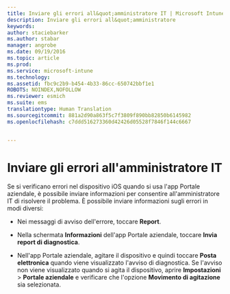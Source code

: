 ```yaml
---
title: Inviare gli errori all&quot;amministratore IT | Microsoft Intune
description: Inviare gli errori all&quot;amministratore
keywords: 
author: staciebarker
ms.author: stabar
manager: angrobe
ms.date: 09/19/2016
ms.topic: article
ms.prod: 
ms.service: microsoft-intune
ms.technology: 
ms.assetid: fbc9c2b9-b454-4b33-86cc-650742bbf1e1
ROBOTS: NOINDEX,NOFOLLOW
ms.reviewer: esmich
ms.suite: ems
translationtype: Human Translation
ms.sourcegitcommit: 881a2d90a863f5c7f3809f890bb82850b6145982
ms.openlocfilehash: c7ddd516273360d42426d05528f7846f144c6667


---
```



# Inviare gli errori all'amministratore IT

Se si verificano errori nel dispositivo iOS quando si usa l'app Portale aziendale, è possibile inviare informazioni per consentire all'amministratore IT di risolvere il problema. È possibile inviare informazioni sugli errori in modi diversi:

-   Nei messaggi di avviso dell'errore, toccare **Report**.

-   Nella schermata **Informazioni** dell'app Portale aziendale, toccare **Invia report di diagnostica**.

-   Nell'app Portale aziendale, agitare il dispositivo e quindi toccare **Posta elettronica** quando viene visualizzato l'avviso di diagnostica. Se l'avviso non viene visualizzato quando si agita il dispositivo, aprire **Impostazioni** &gt; **Portale aziendale** e verificare che l'opzione **Movimento di agitazione** sia selezionata.



<!--HONumber=Oct16_HO2-->


